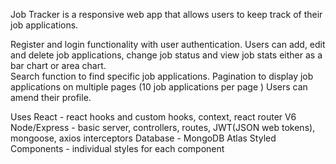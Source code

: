 Job Tracker is a responsive web app that allows users to keep track of their job applications.

Register and login functionality with user authentication.
Users can add, edit and delete job applications, change job status and view job stats either as a bar chart or area chart.  
Search function to find specific job applications.
Pagination to display job applications on multiple pages (10 job applications per page ) 
Users can amend their profile.   

Uses
	React - react hooks and custom hooks, context, react router V6
	Node/Express - basic server, controllers, routes, JWT(JSON web tokens), mongoose, axios interceptors
	Database - MongoDB Atlas
	Styled Components - individual styles for each component
